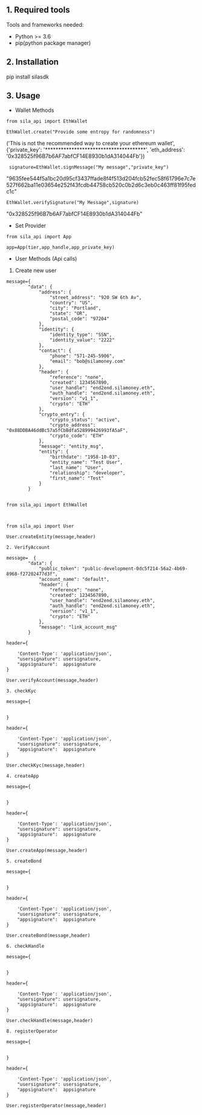 

## 1. Required tools 

Tools and frameworks needed:
  - Python >= 3.6
  - pip(python package manager)



## 2. Installation

pip install silasdk


## 3. Usage

   - Wallet Methods

```
from sila_api import EthWallet

EthWallet.create("Provide some entropy for randomness")

```
('This is not the recommended way to create your ethereum wallet', {'private_key': '**************************************', 'eth_address': '0x328525f96B7b6AF7abfCF14E8930b1dA314044Fb'})

```
 signature=EthWallet.signMessage("My message","private_key")
```
"9635fee544f5a1bc20d95cf3437ffade8f4f513d204fcb52fec58f61796e7c7e527f662ba11e03654e252f43fcdb44758cb520c0b2d6c3eb0c463ff81f95fedc1c"

```
EthWallet.verifySignature("My Message",signature)
```
"0x328525f96B7b6AF7abfCF14E8930b1dA314044Fb"

   - Set Provider

```
from sila_api import App

app=App(tier,app_handle,app_private_key) 
 ````


   
   - User Methods (Api calls)
   
   1. Create new user

```
message={
        "data": {
            "address": {
                "street_address": "920 SW 6th Av",
                "country": "US",
                "city": "Portland",
                "state": "OR",
                "postal_code": "97204"
            },
            "identity": {
                "identity_type": "SSN",
                "identity_value": "2222"
            },
            "contact": {
                "phone": "571-245-5906",
                "email": "bob@silamoney.com"
            },
            "header": {
                "reference": "none",
                "created": 1234567890,
                "user_handle": "end2end.silamoney.eth",
                "auth_handle": "end2end.silamoney.eth",
                "version": "v1_1",
                "crypto": "ETH"
            },
            "crypto_entry": {
                "crypto_status": "active",
                "crypto_address": "0x88DDBA46ddBc57a5fCbBdfa528999426993fA5aF",
                "crypto_code": "ETH"
            },
            "message": "entity_msg",
            "entity": {
                "birthdate": "1958-10-03",
                "entity_name": "Test User",
                "last_name": "User",
                "relationship": "developer",
                "first_name": "Test"
            }
        }


from sila_api import EthWallet



from sila_api import User

User.createEntity(message,header)

```

    2. VerifyAccount

```
message=  {
        "data": {
            "public_token": "public-development-0dc5f214-56a2-4b69-8968-f27202477d3f",
            "account_name": "default",
            "header": {
                "reference": "none",
                "created": 1234567890,
                "user_handle": "end2end.silamoney.eth",
                "auth_handle": "end2end.silamoney.eth",
                "version": "v1_1",
                "crypto": "ETH"
            },
            "message": "link_account_msg"
        }

header={

    'Content-Type': 'application/json',
    "usersignature": usersignature,
    "appsignature":  appsignature
}

User.verifyAccount(message,header)

```

    3. checkKyc

```
message={


}

header={

    'Content-Type': 'application/json',
    "usersignature": usersignature,
    "appsignature":  appsignature
}

User.checkKyc(message,header)

```
    4. createApp


```
message={


}

header={

    'Content-Type': 'application/json',
    "usersignature": usersignature,
    "appsignature":  appsignature
}

User.createApp(message,header)

```

    5. createBond


```
message={


}

header={

    'Content-Type': 'application/json',
    "usersignature": usersignature,
    "appsignature":  appsignature
}

User.createBond(message,header)

```

    6. checkHandle

```
message={


}

header={

    'Content-Type': 'application/json',
    "usersignature": usersignature,
    "appsignature":  appsignature
}

User.checkHandle(message,header)

```

    8. registerOperator

```
message={


}

header={

    'Content-Type': 'application/json',
    "usersignature": usersignature,
    "appsignature":  appsignature
}

User.registerOperator(message,header)

```





















